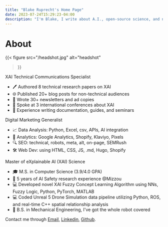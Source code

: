 ```yaml
---
title: "Blake Ruprecht's Home Page"
date: 2023-07-24T15:29:23-04:00
description: "I'm Blake, I write about A.I., open-source science, and nature."
---
```


# About

{{< figure 
  src="/headshot.jpg" 
  alt="headshot" 
>}}

XAI Technical Communications Specialist
- 🖊️ Authored 8 technical research papers on XAI
- 🌐 Published 20+ blog posts for non-technical audiences
- 📰 Wrote 30+ newsletters and ad copies
- 📣 Spoke at 3 international conferences about XAI
- 📜 Experience writing documentation, guides, and seminars

Digital Marketing Generalist
- 📈 Data Analysis: Python, Excel, csv, APIs, AI integration
- 📏 Analytics: Google Analytics, Shopify, Klaviyo, Pixels
- 🔍 SEO: technical, robots, meta, alt, on-page, SEMRush
- 🛠️ Web Dev: using HTML, CSS, JS, .md, Hugo, Shopify

Master of eXplainable AI (XAI) Science
- 🎓 M.S. in Computer Science (3.9/4.0 GPA)
- 🤖 5 years of AI Safety research experience @Mizzou
- 💻 Developed novel XAI Fuzzy Concept Learning Algorithm using NNs, Fuzzy Logic, Python, PyTorch, MATLAB
- 💻 Coded Unreal 5 Drone Simulation data pipeline utilizing Python, ROS, and real-time C++ spatial relationship analysis
- 🦾 B.S. in Mechanical Engineering, I've got the whole robot covered

Contact me through [Email](mailto:blakecruprecht@gmail.com), [Linkedin](https://linkedin.com/in/BlakeRuprecht), [Github](https://github.com/blakeruprecht).
